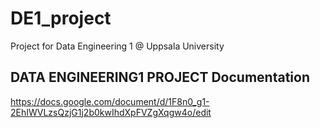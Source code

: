 # DE1_project
Project for Data Engineering 1 @ Uppsala University

## DATA ENGINEERING1 PROJECT Documentation

https://docs.google.com/document/d/1F8n0_g1-2EhIWVLzsQzjG1j2b0kwIhdXpFVZgXqgw4o/edit


